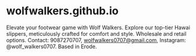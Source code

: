 # wolfwalkers.github.io
Elevate your footwear game with Wolf Walkers. Explore our top-tier Hawai slippers, meticulously crafted for comfort and style. Wholesale and retail options. Contact: 9087270707, wolfwalkers0707@gmail.com, Instagram: @wolf_walkers0707. Based in Erode.
